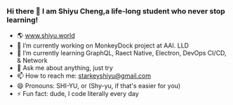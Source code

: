 ### Hi there 👋 I am Shiyu Cheng,a life-long student who never stop learning!

- 🌎 www.shiyu.world
- 🔭 I’m currently working on MonkeyDock project at AAI. LLD
- 🌱 I’m currently learning GraphQL, Raect Native, Electron, DevOps CI/CD, & Network
- 💬 Ask me about anything, just try
- 📫 How to reach me: starkeyshiyu@gmail.com
- 😄 Pronouns: SHI-YU, or (Shy-yu, if that's easier for you)
- ⚡ Fun fact: dude, I code literally every day



